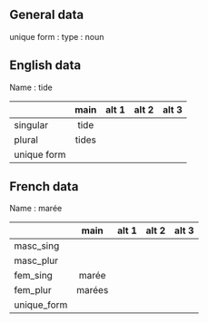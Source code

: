 ## General data

unique form :
type : noun

## English data

Name : tide

|             | main  | alt 1 | alt 2 | alt 3 |
| :---------- | :---: | :---: | :---: | ----- |
| singular    | tide  |       |       |       |
| plural      | tides |       |       |       |
| unique form |       |       |       |       |

## French data

Name : marée

|             |  main  | alt 1 | alt 2 | alt 3 |
| :---------- | :----: | :---: | :---: | :---: |
| masc_sing   |        |       |       |       |
| masc_plur   |        |       |       |       |
| fem_sing    | marée  |       |       |       |
| fem_plur    | marées |       |       |       |
| unique_form |        |       |       |       |


